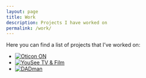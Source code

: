 ```yaml
---
layout: page
title: Work
description: Projects I have worked on
permalink: /work/
---
```


<link rel="stylesheet" href="/assets/css/styles.css">

Here you can find a list of projects that I’ve worked on:

<ul class="projects">
    <li>
        <a href="{% link oticon.md %}">
            <img class="project-img" src="../assets/images/oticon/oticon-on-app-icon.png" alt="Oticon ON" title="Oticon ON"/>
        </a>
    </li>
    <li>
        <a href="https://apps.apple.com/dk/app/yousee-tv-film/id476306715">
            <img class="project-img" src="../assets/images/yousee/yousee-app-icon.png" alt="YouSee TV & Film" title="YouSee TV & Film"/>
        </a>
    </li>
    <li>
        <a href="https://digitalaudio.dk/dadman/">
            <img class="project-img" src="../assets/images/ntp/dadman-icon.png" alt="DADman" title="DADman"/>
        </a>
    </li>
</ul>
